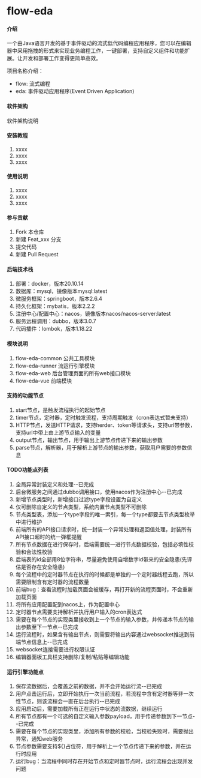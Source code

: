 # flow-eda

#### 介绍
一个由Java语言开发的基于事件驱动的流式低代码编程应用程序，您可以在编辑器中采用拖拽的形式来实现业务编程工作，一键部署，支持自定义组件和功能扩展。让开发和部署工作变得更简单高效。

项目名称介绍：
- flow: 流式编程
- eda: 事件驱动应用程序(Event Driven Application)

#### 软件架构
软件架构说明


#### 安装教程

1.  xxxx
2.  xxxx
3.  xxxx

#### 使用说明

1.  xxxx
2.  xxxx
3.  xxxx

#### 参与贡献

1.  Fork 本仓库
2.  新建 Feat_xxx 分支
3.  提交代码
4.  新建 Pull Request

#### 后端技术栈

1.  部署：docker，版本20.10.14
2.  数据库：mysql，镜像版本mysql:latest
3.  微服务框架：springboot，版本2.6.4
4.  持久化框架：mybatis，版本2.2.2
5.  注册中心/配置中心：nacos，镜像版本nacos/nacos-server:latest
6.  服务远程调用：dubbo，版本3.0.7
7.  代码插件：lombok，版本1.18.22

#### 模块说明

1.  flow-eda-common 公共工具模块
2.  flow-eda-runner 流运行引擎模块
3.  flow-eda-web 后台管理页面的所有web接口模块
4.  flow-eda-vue 前端模块

#### 支持的功能节点

1.  start节点，是触发流程执行的起始节点
2.  timer节点，定时器，定时触发流程，支持周期触发（cron表达式暂未支持）
3.  HTTP节点，发送HTTP请求，支持herder、token等请求头，支持url带参数，支持url中带上由上游节点输入的变量
4.  output节点，输出节点，用于输出上游节点传递下来的输出参数
5.  parse节点，解析器，用于解析上游节点的输出参数，获取用户需要的参数信息

#### TODO功能点列表

1.  全局异常封装定义和处理--已完成
2.  后台微服务之间通过dubbo调用接口，使用nacos作为注册中心--已完成
3.  新增节点类型时，新增接口过滤type字段设置为自定义
4.  仅可删除自定义的节点类型，系统内置节点类型不可删除
5.  节点类型表，添加一个type字段的唯一索引，每一个type都要去节点类型枚举中进行维护
6.  前端所有的API接口请求时，统一封装一个异常处理和返回值处理，封装所有API接口超时的统一弹框提醒
7.  所有节点数据在进行保存时，后端需要统一进行节点数据校验，包括必填性校验和合法性校验
8.  后端表的id全部用8位字符串，尽量避免使用自增数字id带来的安全隐患(先评估是否存在安全隐患)
9.  每个流程中的定时器节点在执行的时候都是单独的一个定时器线程去跑，所以需要限制含有定时器的流程数量
10.  前端bug：查看流程时加载页面会被缓存，再打开新的流程页面时，不会重新加载页面
11.  将所有应用配置配到nacos上，作为配置中心
12.  定时器节点需要支持解析并执行用户输入的cron表达式
13.  需要在每个节点的实现类里接收到上一个节点的输入参数，并传递本节点的输出参数至下一节点--已完成
14.  运行流程时，如果含有输出节点，则需要将输出内容通过websocket推送到前端节点信息上--已完成
15.  websocket连接需要进行权限认证
16.  编辑器面板工具栏支持删除/复制/粘贴等编辑功能

#### 运行引擎功能点

1.  保存流数据后，会覆盖之前的数据，并不会开始运行流--已完成
2.  用户点击运行后，立即开始执行一次当前流程，若流程中含有定时器等非一次性节点，则该流程会一直在后台执行--已完成
3.  应用启动后，需要加载所有正在运行中状态的流数据，继续运行
4.  所有节点都有一个可选的自定义输入参数payload，用于传递参数到下一节点--已完成
5.  需要在每个节点的实现类里，添加所有参数的校验，当校验失败时，需要抛出异常，通知web服务
6.  节点参数需要支持${}占位符，用于解析上一个节点传递下来的参数，并在运行时应用
7.  运行bug：当流程中同时存在开始节点和定时器节点时，运行流程会出现并发问题



